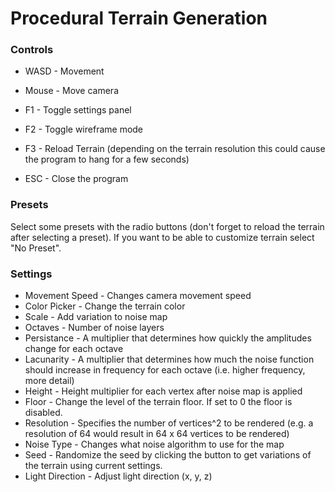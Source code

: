 # Procedural Terrain Generation

### Controls
 - WASD  - Movement
 - Mouse - Move camera
 - F1 - Toggle settings panel
 - F2 - Toggle wireframe mode
 - F3 - Reload Terrain (depending on the terrain resolution this could cause the program to hang for a few seconds)

 - ESC - Close the program

### Presets
Select some presets with the radio buttons (don't forget to reload the terrain after selecting a preset).
If you want to be able to customize terrain select "No Preset".

### Settings
 - Movement Speed - Changes camera movement speed
 - Color Picker - Change the terrain color
 - Scale - Add variation to noise map
 - Octaves - Number of noise layers
 - Persistance - A multiplier that determines how quickly the amplitudes change for each octave
 - Lacunarity - A multiplier that determines how much the noise function should increase in frequency for each octave (i.e. higher frequency, more detail)
 - Height - Height multiplier for each vertex after noise map is applied
 - Floor - Change the level of the terrain floor. If set to 0 the floor is disabled.
 - Resolution - Specifies the number of vertices^2 to be rendered (e.g. a resolution of 64 would result in 64 x 64 vertices to be rendered)
 - Noise Type - Changes what noise algorithm to use for the map
 - Seed - Randomize the seed by clicking the button to get variations of the terrain using current settings.
 - Light Direction - Adjust light direction (x, y, z)